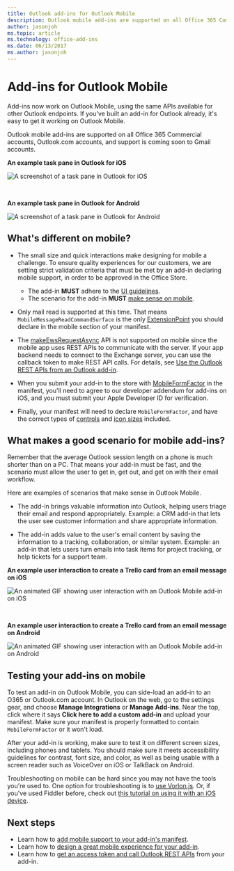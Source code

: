 ```yaml
---
title: Outlook add-ins for Outlook Mobile
description: Outlook mobile add-ins are supported on all Office 365 Commercial accounts, Outlook.com accounts, and support is coming soon to gmail accounts.
author: jasonjoh
ms.topic: article
ms.technology: office-add-ins
ms.date: 06/13/2017
ms.author: jasonjoh
---
```


# Add-ins for Outlook Mobile

Add-ins now work on Outlook Mobile, using the same APIs available for other Outlook endpoints. If you've built an add-in for Outlook already, it's easy to get it working on Outlook Mobile.

Outlook mobile add-ins are supported on all Office 365 Commercial accounts, Outlook.com accounts, and support is coming soon to Gmail accounts.

**An example task pane in Outlook for iOS**

![A screenshot of a task pane in Outlook for iOS](images/outlook-mobile-addin-taskpane.png)

<br/>

**An example task pane in Outlook for Android**

![A screenshot of a task pane in Outlook for Android](images/outlook-mobile-addin-taskpane-android.png)

## What's different on mobile?

- The small size and quick interactions make designing for mobile a challenge. To ensure quality experiences for our customers, we are setting strict validation criteria that must be met by an add-in declaring mobile support, in order to be approved in the Office Store.
    - The add-in **MUST** adhere to the [UI guidelines](outlook-addin-design.md).
    - The scenario for the add-in **MUST** [make sense on mobile](#what-makes-a-good-scenario-for-mobile-add-ins).

- Only mail read is supported at this time. That means `MobileMessageReadCommandSurface` is the only [ExtensionPoint](https://docs.microsoft.com/office/dev/add-ins/reference/manifest/extensionpoint) you should declare in the mobile section of your manifest.

- The [makeEwsRequestAsync](https://docs.microsoft.com/office/dev/add-ins/reference/objectmodel/requirement-set-1.5/Office.context.mailbox#makeewsrequestasyncdata-callback-usercontext) API is not supported on mobile since the mobile app uses REST APIs to communicate with the server. If your app backend needs to connect to the Exchange server, you can use the callback token to make REST API calls. For details, see [Use the Outlook REST APIs from an Outlook add-in](use-rest-api.md).

- When you submit your add-in to the store with [MobileFormFactor](https://docs.microsoft.com/office/dev/add-ins/reference/manifest/mobileformfactor) in the manifest, you'll need to agree to our developer addendum for add-ins on iOS, and you must submit your Apple Developer ID for verification.

- Finally, your manifest will need to declare `MobileFormFactor`, and have the correct types of [controls](https://docs.microsoft.com/office/dev/add-ins/reference/manifest/control) and [icon sizes](https://docs.microsoft.com/office/dev/add-ins/reference/manifest/icon) included.

## What makes a good scenario for mobile add-ins?

Remember that the average Outlook session length on a phone is much shorter than on a PC. That means your add-in must be fast, and the scenario must allow the user to get in, get out, and get on with their email workflow.

Here are examples of scenarios that make sense in Outlook Mobile.

- The add-in brings valuable information into Outlook, helping users triage their email and respond appropriately. Example: a CRM add-in that lets the user see customer information and share appropriate information.

- The add-in adds value to the user's email content by saving the information to a tracking, collaboration, or similar system. Example: an add-in that lets users turn emails into task items for project tracking, or help tickets for a support team.

**An example user interaction to create a Trello card from an email message on iOS**

![An animated GIF showing user interaction with an Outlook Mobile add-in on iOS](images/outlook-mobile-addin-interaction.gif)

<br/>

**An example user interaction to create a Trello card from an email message on Android**

![An animated GIF showing user interaction with an Outlook Mobile add-in on Android](images/outlook-mobile-addin-interaction-android.gif)

## Testing your add-ins on mobile

To test an add-in on Outlook Mobile, you can side-load an add-in to an O365 or Outlook.com account. In Outlook on the web, go to the settings gear, and choose **Manage Integrations** or **Manage Add-ins**. Near the top, click where it says **Click here to add a custom add-in** and upload your manifest. Make sure your manifest is properly formatted to contain `MobileFormFactor` or it won't load.

After your add-in is working, make sure to test it on different screen sizes, including phones and tablets. You should make sure it meets accessibility guidelines for contrast, font size, and color, as well as being usable with a screen reader such as VoiceOver on iOS or TalkBack on Android.

Troubleshooting on mobile can be hard since you may not have the tools you're used to. One option for troubleshooting is to [use Vorlon.js](https://docs.microsoft.com/office/dev/add-ins/testing/debug-office-add-ins-on-ipad-and-mac). Or, if you've used Fiddler before, check out [this tutorial on using it with an iOS device](https://www.telerik.com/blogs/using-fiddler-with-apple-ios-devices).

## Next steps

- Learn how to [add mobile support to your add-in's manifest](add-mobile-support.md).
- Learn how to [design a great mobile experience for your add-in](outlook-addin-design.md).
- Learn how to [get an access token and call Outlook REST APIs](use-rest-api.md) from your add-in.
